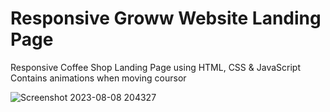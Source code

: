 <h1>Responsive Groww Website Landing Page</h1>

Responsive Coffee Shop Landing Page using HTML, CSS & JavaScript
Contains animations when moving coursor

![Screenshot 2023-08-08 204327](https://github.com/memonriyaz/PRODIGY_WD_01/assets/125969920/8dc44450-4730-4789-9ee4-65df351331ab)
